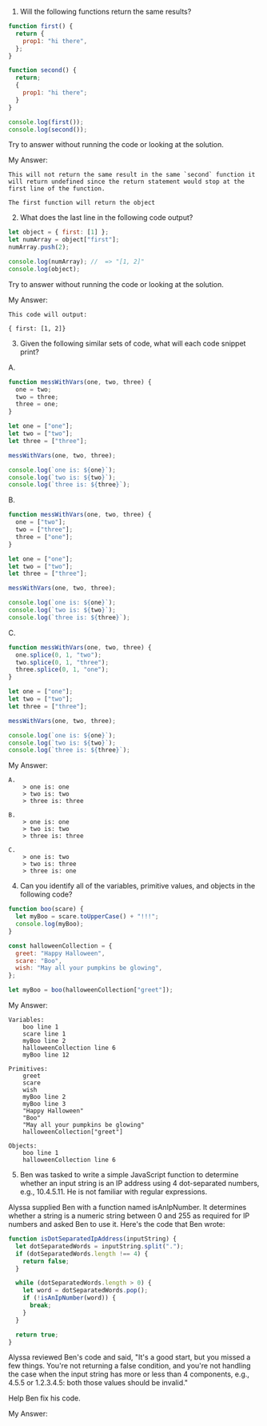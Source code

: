 1. Will the following functions return the same results?

```javascript
function first() {
  return {
    prop1: "hi there",
  };
}

function second() {
  return;
  {
    prop1: "hi there";
  }
}

console.log(first());
console.log(second());
```

Try to answer without running the code or looking at the solution.

My Answer:

```
This will not return the same result in the same `second` function it will return undefined since the return statement would stop at the first line of the function.

The first function will return the object
```

2. What does the last line in the following code output?

```javascript
let object = { first: [1] };
let numArray = object["first"];
numArray.push(2);

console.log(numArray); //  => "[1, 2]"
console.log(object);
```

Try to answer without running the code or looking at the solution.

My Answer:

```
This code will output:

{ first: [1, 2]}
```

3. Given the following similar sets of code, what will each code snippet print?

A.

```javascript
function messWithVars(one, two, three) {
  one = two;
  two = three;
  three = one;
}

let one = ["one"];
let two = ["two"];
let three = ["three"];

messWithVars(one, two, three);

console.log(`one is: ${one}`);
console.log(`two is: ${two}`);
console.log(`three is: ${three}`);
```

B.

```javascript
function messWithVars(one, two, three) {
  one = ["two"];
  two = ["three"];
  three = ["one"];
}

let one = ["one"];
let two = ["two"];
let three = ["three"];

messWithVars(one, two, three);

console.log(`one is: ${one}`);
console.log(`two is: ${two}`);
console.log(`three is: ${three}`);
```

C.

```javascript
function messWithVars(one, two, three) {
  one.splice(0, 1, "two");
  two.splice(0, 1, "three");
  three.splice(0, 1, "one");
}

let one = ["one"];
let two = ["two"];
let three = ["three"];

messWithVars(one, two, three);

console.log(`one is: ${one}`);
console.log(`two is: ${two}`);
console.log(`three is: ${three}`);
```

My Answer:

```
A.
    > one is: one
    > two is: two
    > three is: three

B.
    > one is: one
    > two is: two
    > three is: three

C.
    > one is: two
    > two is: three
    > three is: one
```

4. Can you identify all of the variables, primitive values, and objects in the following code?

```javascript
function boo(scare) {
  let myBoo = scare.toUpperCase() + "!!!";
  console.log(myBoo);
}

const halloweenCollection = {
  greet: "Happy Halloween",
  scare: "Boo",
  wish: "May all your pumpkins be glowing",
};

let myBoo = boo(halloweenCollection["greet"]);
```

My Answer:

```
Variables:
    boo line 1
    scare line 1
    myBoo line 2
    halloweenCollection line 6
    myBoo line 12

Primitives:
    greet
    scare
    wish
    myBoo line 2
    myBoo line 3
    "Happy Halloween"
    "Boo"
    "May all your pumpkins be glowing"
    halloweenCollection["greet"]

Objects:
    boo line 1
    halloweenCollection line 6

```

5. Ben was tasked to write a simple JavaScript function to determine whether an input string is an IP address using 4 dot-separated numbers, e.g., 10.4.5.11. He is not familiar with regular expressions.

Alyssa supplied Ben with a function named isAnIpNumber. It determines whether a string is a numeric string between 0 and 255 as required for IP numbers and asked Ben to use it. Here's the code that Ben wrote:

```javascript
function isDotSeparatedIpAddress(inputString) {
  let dotSeparatedWords = inputString.split(".");
  if (dotSeparatedWords.length !== 4) {
    return false;
  }

  while (dotSeparatedWords.length > 0) {
    let word = dotSeparatedWords.pop();
    if (!isAnIpNumber(word)) {
      break;
    }
  }

  return true;
}
```

Alyssa reviewed Ben's code and said, "It's a good start, but you missed a few things. You're not returning a false condition, and you're not handling the case when the input string has more or less than 4 components, e.g., 4.5.5 or 1.2.3.4.5: both those values should be invalid."

Help Ben fix his code.

My Answer:

```javascript

```
